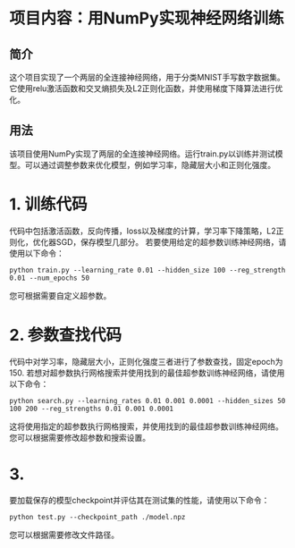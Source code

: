 项目内容：用NumPy实现神经网络训练
====

简介
----
这个项目实现了一个两层的全连接神经网络，用于分类MNIST手写数字数据集。它使用relu激活函数和交叉熵损失及L2正则化函数，并使用梯度下降算法进行优化。

用法
---
该项目使用NumPy实现了两层的全连接神经网络。运行train.py以训练并测试模型。可以通过调整参数来优化模型，例如学习率，隐藏层大小和正则化强度。

# 1. 训练代码
代码中包括激活函数，反向传播，loss以及梯度的计算，学习率下降策略，L2正则化，优化器SGD，保存模型几部分。
若要使用给定的超参数训练神经网络，请使用以下命令：
```
python train.py --learning_rate 0.01 --hidden_size 100 --reg_strength 0.01 --num_epochs 50
```
您可根据需要自定义超参数。

# 2. 参数查找代码
代码中对学习率，隐藏层大小，正则化强度三者进行了参数查找，固定epoch为150.
若想对超参数执行网格搜索并使用找到的最佳超参数训练神经网络，请使用以下命令：
```
python search.py --learning_rates 0.01 0.001 0.0001 --hidden_sizes 50 100 200 --reg_strengths 0.01 0.001 0.0001
```
这将使用指定的超参数执行网格搜索，并使用找到的最佳超参数训练神经网络。 您可以根据需要修改超参数和搜索设置。

# 3. 
要加载保存的模型checkpoint并评估其在测试集的性能，请使用以下命令：
```
python test.py --checkpoint_path ./model.npz
```
您可以根据需要修改文件路径。
